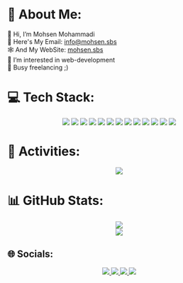 # 💫 About Me:
👋 Hi, I’m Mohsen Mohammadi<br>📧 Here's My Email: info@mohsen.sbs<br>🕸️ And My WebSite: <a href="https://mohsen.sbs" target="_blank">mohsen.sbs</a><br>👀 I’m interested in web-development<br>🌱 Busy freelancing ;)


# 💻 Tech Stack:
<div align="center">
  <img src="https://img.shields.io/badge/laravel-%23FF2D20.svg?style=for-the-badge&logo=laravel&logoColor=white"/>
  <img src="https://img.shields.io/badge/php-%23777BB4.svg?style=for-the-badge&logo=php&logoColor=white"/>
  <img src="https://img.shields.io/badge/mysql-%2300f.svg?style=for-the-badge&logo=mysql&logoColor=white"/>
  <img src="https://img.shields.io/badge/PostgreSQL-316192?style=for-the-badge&logo=postgresql&logoColor=white"/>
  <img src="https://img.shields.io/badge/javascript-%23323330.svg?style=for-the-badge&logo=javascript&logoColor=%23F7DF1E"/>
  <img src="https://img.shields.io/badge/jquery-%230769AD.svg?style=for-the-badge&logo=jquery&logoColor=white"/>
  <img src="https://img.shields.io/badge/python-3670A0?style=for-the-badge&logo=python&logoColor=ffdd54"/>
  <img src="https://img.shields.io/badge/html5-%23E34F26.svg?style=for-the-badge&logo=html5&logoColor=white"/>
  <img src="https://img.shields.io/badge/css3-%231572B6.svg?style=for-the-badge&logo=css3&logoColor=white"/>
  <img src="https://img.shields.io/badge/bootstrap-%238511FA.svg?style=for-the-badge&logo=bootstrap&logoColor=white"/>
  <img src="https://img.shields.io/badge/tailwindcss-%2338B2AC.svg?style=for-the-badge&logo=tailwind-css&logoColor=white"/>
  <img src="https://img.shields.io/badge/git-%23F05033.svg?style=for-the-badge&logo=git&logoColor=white"/>
  <img src="https://img.shields.io/badge/WordPress-%23117AC9.svg?style=for-the-badge&logo=WordPress&logoColor=white"/>
</div>

# 💪 Activities:
<div align="center">
  <img src="https://github-readme-activity-graph.vercel.app/graph?username=Mohsen-mhm&custom_title=Mohsen%20Mohammadi%27s%20GitHub%20Activity%20Graph&bg_color=0D1117&color=7F3FBF&line=7F3FBF&point=7F3FBF&area_color=FFFFFF&title_color=FFFFFF&area=true"/>
</div>

# 📊 GitHub Stats:
<div align="center">
  <img src="https://github-readme-stats.vercel.app/api/top-langs/?username=mohsen-mhm&theme=react&hide_border=false&include_all_commits=true&count_private=false&layout=compact"/><br/>
  <img src="https://github-readme-streak-stats.herokuapp.com/?user=mohsen-mhm&theme=react&hide_border=false"/><br/>
</div>

## 🌐 Socials:

<div align="center">
  <a href="https://www.linkedin.com/in/mohsen-mhm">
    <img src="https://img.shields.io/badge/linkedin-%230077B5.svg?style=for-the-badge&logo=linkedin&logoColor=white"/>
  </a>
  <a href="https://www.instagram.com/mohsen._.mhm">
    <img src="https://img.shields.io/badge/Instagram-%23E4405F.svg?style=for-the-badge&logo=Instagram&logoColor=white"/>
  </a>
  <a href="https://wa.me/+989175848714">
    <img src="https://img.shields.io/badge/WhatsApp-25D366?style=for-the-badge&logo=whatsapp&logoColor=white"/>
  </a>
  
  <img src="https://visitcount.itsvg.in/api?id=mohsen-mhm&label=Profile%20Views&color=12&icon=8&pretty=false"/>
</div>


